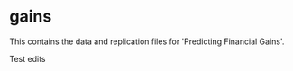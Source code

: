 # gains
This contains the data and replication files for 'Predicting Financial Gains'. 

Test edits

